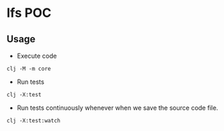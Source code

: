 # Ifs POC

## Usage

- Execute code
```shell
clj -M -m core
```

- Run tests
```shell
clj -X:test
```

- Run tests continuously whenever when we save the source code file. 
```shell
clj -X:test:watch
```
